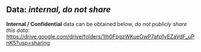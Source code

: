 ## Data: *internal, do not share*
**Internal / Confidential** data can be obtained below, *do not publicly share this data*:
https://drive.google.com/drive/folders/1lh0FpgzWKueGwP7afp1yEZaVdF_uPnK5?usp=sharing
